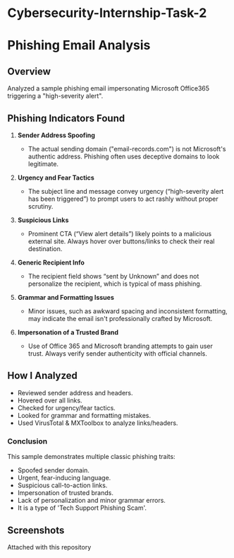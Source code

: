 # Cybersecurity-Internship-Task-2
# Phishing Email Analysis

## Overview
Analyzed a sample phishing email impersonating Microsoft Office365 triggering a "high-severity alert".

## Phishing Indicators Found

1. **Sender Address Spoofing**
   - The actual sending domain ("email-records.com") is not Microsoft's authentic address. Phishing often uses deceptive domains to look legitimate.

2. **Urgency and Fear Tactics**
   - The subject line and message convey urgency (“high-severity alert has been triggered”) to prompt users to act rashly without proper scrutiny.

3. **Suspicious Links**
   - Prominent CTA (“View alert details”) likely points to a malicious external site. Always hover over buttons/links to check their real destination.

4. **Generic Recipient Info**
   - The recipient field shows “sent by Unknown” and does not personalize the recipient, which is typical of mass phishing.

5. **Grammar and Formatting Issues**
   - Minor issues, such as awkward spacing and inconsistent formatting, may indicate the email isn't professionally crafted by Microsoft.

6. **Impersonation of a Trusted Brand**
   - Use of Office 365 and Microsoft branding attempts to gain user trust. Always verify sender authenticity with official channels.

## How I Analyzed
- Reviewed sender address and headers.
- Hovered over all links.
- Checked for urgency/fear tactics.
- Looked for grammar and formatting mistakes.
- Used VirusTotal & MXToolbox to analyze links/headers.

### Conclusion
This sample demonstrates multiple classic phishing traits:
- Spoofed sender domain.
- Urgent, fear-inducing language.
- Suspicious call-to-action links.
- Impersonation of trusted brands.
- Lack of personalization and minor grammar errors.
- It is a type of 'Tech Support Phishing Scam'.

## Screenshots
Attached with this repository

